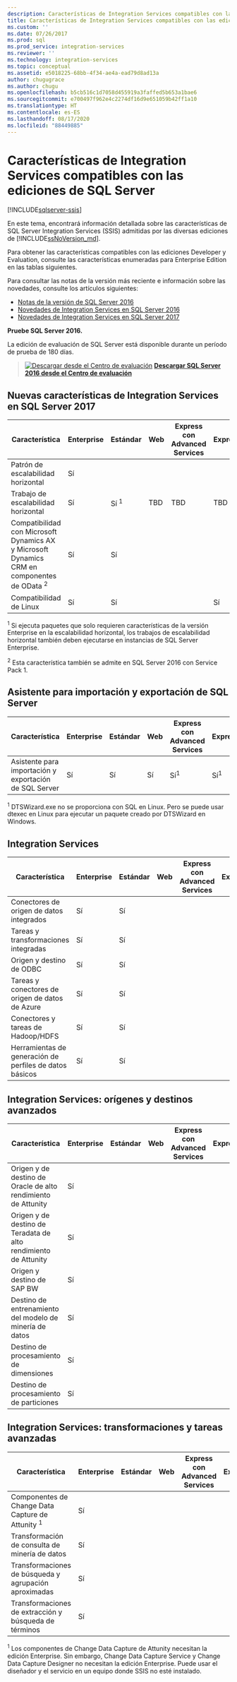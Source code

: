 ```yaml
---
description: Características de Integration Services compatibles con las ediciones de SQL Server
title: Características de Integration Services compatibles con las ediciones de SQL Server| Microsoft Docs
ms.custom: ''
ms.date: 07/26/2017
ms.prod: sql
ms.prod_service: integration-services
ms.reviewer: ''
ms.technology: integration-services
ms.topic: conceptual
ms.assetid: e5018225-68bb-4f34-ae4a-ead79d8ad13a
author: chugugrace
ms.author: chugu
ms.openlocfilehash: b5cb516c1d7058d455919a3faffed5b653a1bae6
ms.sourcegitcommit: e700497f962e4c2274df16d9e651059b42ff1a10
ms.translationtype: HT
ms.contentlocale: es-ES
ms.lasthandoff: 08/17/2020
ms.locfileid: "88449885"
---
```

# <a name="integration-services-features-supported-by-the-editions-of-sql-server"></a>Características de Integration Services compatibles con las ediciones de SQL Server

[!INCLUDE[sqlserver-ssis](../includes/applies-to-version/sqlserver-ssis.md)]


 En este tema, encontrará información detallada sobre las características de SQL Server Integration Services (SSIS) admitidas por las diversas ediciones de [!INCLUDE[ssNoVersion_md](../includes/ssnoversion-md.md)].  

Para obtener las características compatibles con las ediciones Developer y Evaluation, consulte las características enumeradas para Enterprise Edition en las tablas siguientes.
  
Para consultar las notas de la versión más reciente e información sobre las novedades, consulte los artículos siguientes:
-   [Notas de la versión de SQL Server 2016](../sql-server/sql-server-2016-release-notes.md)
-   [Novedades de Integration Services en SQL Server 2016](../integration-services/what-s-new-in-integration-services-in-sql-server-2016.md)
-   [Novedades de Integration Services en SQL Server 2017](../integration-services/what-s-new-in-integration-services-in-sql-server-2017.md)
    
**Pruebe SQL Server 2016.**    

La edición de evaluación de SQL Server está disponible durante un período de prueba de 180 días.  
    
> [![Descargar desde el Centro de evaluación](https://docs.microsoft.com/analysis-services/analysis-services/media/download.png)](https://www.microsoft.com/evalcenter/evaluate-sql-server-2016) **[Descargar SQL Server 2016 desde el Centro de evaluación](https://www.microsoft.com/evalcenter/evaluate-sql-server-2016)**    
    
## <a name="new-integration-services-features-in-sql-server-2017"></a><a name="ISNew"></a> Nuevas características de Integration Services en SQL Server 2017
  
|Característica|Enterprise|Estándar|Web|Express con Advanced Services|Express|  
|-------------|----------------|--------------|---------|------------------------------------|------------------------|  
|Patrón de escalabilidad horizontal|Sí|||||
|Trabajo de escalabilidad horizontal|Sí|Sí <sup>1</sup>|TBD|TBD|TBD|
|Compatibilidad con Microsoft Dynamics AX y Microsoft Dynamics CRM en componentes de OData <sup>2</sup>|Sí|Sí||||
|Compatibilidad de Linux|Sí|Sí|||Sí|

<sup>1</sup> Si ejecuta paquetes que solo requieren características de la versión Enterprise en la escalabilidad horizontal, los trabajos de escalabilidad horizontal también deben ejecutarse en instancias de SQL Server Enterprise.

<sup>2</sup> Esta característica también se admite en SQL Server 2016 con Service Pack 1.

## <a name="sql-server-import-and-export-wizard"></a><a name="IEWiz"></a> Asistente para importación y exportación de SQL Server

|Característica|Enterprise|Estándar|Web|Express con Advanced Services|Express|  
|-------------|----------------|--------------|---------|------------------------------------|------------------------|  
|Asistente para importación y exportación de SQL Server|Sí|Sí|Sí|Sí<sup>1</sup>|Sí<sup>1</sup>|

<sup>1</sup> DTSWizard.exe no se proporciona con SQL en Linux. Pero se puede usar dtexec en Linux para ejecutar un paquete creado por DTSWizard en Windows.


## <a name="integration-services"></a><a name="IS"></a> Integration Services  
  
|Característica|Enterprise|Estándar|Web|Express con Advanced Services|Express|  
|-------------|----------------|--------------|---------|------------------------------------|------------------------|  
|Conectores de origen de datos integrados|Sí|Sí|||| 
|Tareas y transformaciones integradas|Sí|Sí||||  
|Origen y destino de ODBC |Sí|Sí|||| 
|Tareas y conectores de origen de datos de Azure|Sí|Sí||||  
|Conectores y tareas de Hadoop/HDFS|Sí|Sí||||  
|Herramientas de generación de perfiles de datos básicos|Sí|Sí|||| 

## <a name="integration-services---advanced-sources-and-destinations"></a><a name="ISAA"></a> Integration Services: orígenes y destinos avanzados  
  
|Característica|Enterprise|Estándar|Web|Express con Advanced Services|Express|  
|-------------|----------------|--------------|---------|------------------------------------|------------------------|  
|Origen y de destino de Oracle de alto rendimiento de Attunity|Sí|||||  
|Origen y de destino de Teradata de alto rendimiento de Attunity|Sí|||||  
|Origen y destino de SAP BW|Sí|||||  
|Destino de entrenamiento del modelo de minería de datos|Sí|||||  
|Destino de procesamiento de dimensiones|Sí|||||  
|Destino de procesamiento de particiones|Sí|||||  
  
## <a name="integration-services---advanced-tasks-and-transformations"></a><a name="ISAT"></a> Integration Services: transformaciones y tareas avanzadas  
  
|Característica|Enterprise|Estándar|Web|Express con Advanced Services|Express|  
|-------------|----------------|--------------|---------|------------------------------------|------------------------|  
|Componentes de Change Data Capture de Attunity <sup>1</sup>|Sí|||||  
|Transformación de consulta de minería de datos|Sí|||||  
|Transformaciones de búsqueda y agrupación aproximadas|Sí|||||  
|Transformaciones de extracción y búsqueda de términos|Sí|||||  

<sup>1</sup> Los componentes de Change Data Capture de Attunity necesitan la edición Enterprise. Sin embargo, Change Data Capture Service y Change Data Capture Designer no necesitan la edición Enterprise. Puede usar el diseñador y el servicio en un equipo donde SSIS no esté instalado.
